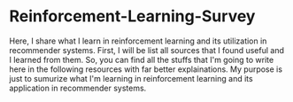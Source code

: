 # Reinforcement-Learning-Survey
Here, I share what I learn in reinforcement learning and its utilization in recommender systems. First, I will be list all sources that I found useful and I learned from them. So, you can find all the stuffs that I'm going to write here in the following resources with far better explainations. My purpose is just to sumurize what I'm learning in reinforcement learning and its application in recommender systems.

